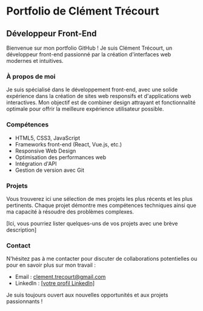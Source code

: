 # Portfolio de Clément Trécourt

## Développeur Front-End

Bienvenue sur mon portfolio GitHub ! Je suis Clément Trécourt, un développeur front-end passionné par la création d'interfaces web modernes et intuitives.

### À propos de moi

Je suis spécialisé dans le développement front-end, avec une solide expérience dans la création de sites web responsifs et d'applications web interactives. Mon objectif est de combiner design attrayant et fonctionnalité optimale pour offrir la meilleure expérience utilisateur possible.

### Compétences

- HTML5, CSS3, JavaScript
- Frameworks front-end (React, Vue.js, etc.)
- Responsive Web Design
- Optimisation des performances web
- Intégration d'API
- Gestion de version avec Git

### Projets

Vous trouverez ici une sélection de mes projets les plus récents et les plus pertinents. Chaque projet démontre mes compétences techniques ainsi que ma capacité à résoudre des problèmes complexes.

[Ici, vous pourriez lister quelques-uns de vos projets avec une brève description]

### Contact

N'hésitez pas à me contacter pour discuter de collaborations potentielles ou pour en savoir plus sur mon travail :

- Email : clement.trecourt@gmail.com
- LinkedIn : [[votre profil LinkedIn]](https://www.linkedin.com/in/clement-trecourt/)

Je suis toujours ouvert aux nouvelles opportunités et aux projets passionnants !
